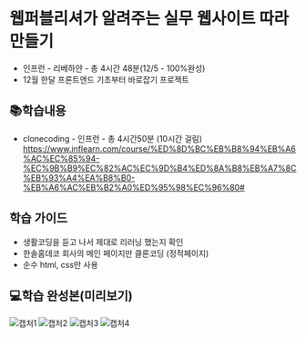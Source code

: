 # 웹퍼블리셔가 알려주는 실무 웹사이트 따라만들기
- 인프런 - 리베하얀 - 총 4시간 48분(12/5 - 100%완성)<br>
- 12월 한달 프론트앤드 기초부터 바로잡기 프로젝트

## 📚학습내용
- clonecoding - 인프런 - 총 4시간50분 (10시간 걸림)<br>
https://www.inflearn.com/course/%ED%8D%BC%EB%B8%94%EB%A6%AC%EC%85%94-%EC%9B%B9%EC%82%AC%EC%9D%B4%ED%8A%B8%EB%A7%8C%EB%93%A4%EA%B8%B0-%EB%A6%AC%EB%B2%A0%ED%95%98%EC%96%80#


## 학습 가이드
- 생활코딩을 듣고 나서 제대로 리러닝 했는지 확인
- 한솔홈데코 회사의 메인 페이지만 클론코딩 (정적페이지)
- 순수 html, css만 사용


## 💻학습 완성본(미리보기)
![캡처1](https://user-images.githubusercontent.com/48710889/119212332-97689e80-baf2-11eb-80e7-5f8a05629bde.PNG)
![캡처2](https://user-images.githubusercontent.com/48710889/119212335-99326200-baf2-11eb-8638-98cdb15d6287.PNG)
![캡처3](https://user-images.githubusercontent.com/48710889/119212336-99326200-baf2-11eb-819d-112e6d5f6fb7.PNG)
![캡처4](https://user-images.githubusercontent.com/48710889/119212337-99caf880-baf2-11eb-8e53-990a12b3f03c.PNG)


